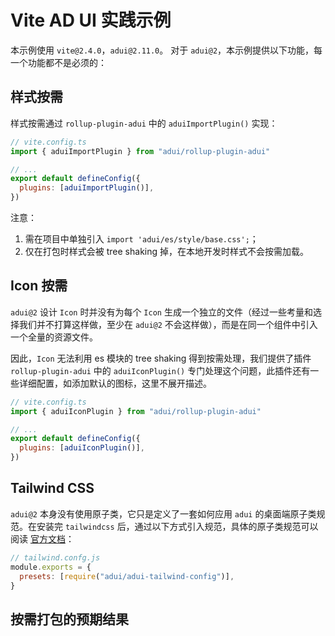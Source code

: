 # Vite AD UI 实践示例

本示例使用 `vite@2.4.0`，`adui@2.11.0`。
对于 `adui@2`，本示例提供以下功能，每一个功能都不是必须的：

## 样式按需

样式按需通过 `rollup-plugin-adui` 中的 `aduiImportPlugin()` 实现：

```javascript
// vite.config.ts
import { aduiImportPlugin } from "adui/rollup-plugin-adui"

// ...
export default defineConfig({
  plugins: [aduiImportPlugin()],
})
```

注意：

1. 需在项目中单独引入 `import 'adui/es/style/base.css';`；
2. 仅在打包时样式会被 tree shaking 掉，在本地开发时样式不会按需加载。

## Icon 按需

`adui@2` 设计 `Icon` 时并没有为每个 `Icon` 生成一个独立的文件（经过一些考量和选择我们并不打算这样做，至少在 `adui@2` 不会这样做），而是在同一个组件中引入一个全量的资源文件。

因此，`Icon` 无法利用 es 模块的 tree shaking 得到按需处理，我们提供了插件 `rollup-plugin-adui` 中的 `aduiIconPlugin()` 专门处理这个问题，此插件还有一些详细配置，如添加默认的图标，这里不展开描述。

```javascript
// vite.config.ts
import { aduiIconPlugin } from "adui/rollup-plugin-adui"

// ...
export default defineConfig({
  plugins: [aduiIconPlugin()],
})
```

## Tailwind CSS

`adui@2` 本身没有使用原子类，它只是定义了一套如何应用 `adui` 的桌面端原子类规范。在安装完 `tailwindcss` 后，通过以下方式引入规范，具体的原子类规范可以阅读 [官方文档](https://wxad.design/adui/docs/acss/start)：

```javascript
// tailwind.confg.js
module.exports = {
  presets: [require("adui/adui-tailwind-config")],
}
```

## 按需打包的预期结果
